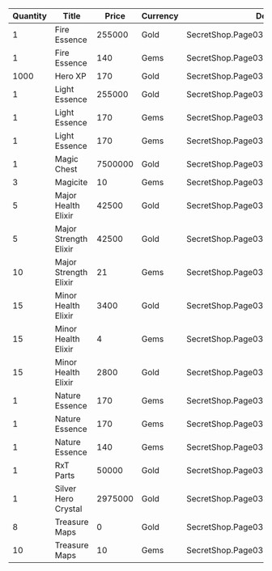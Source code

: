 | Quantity | Title | Price | Currency |  Dev Name |
| -------- | ----- | ----- | -------- |  -------- |
| 1 | Fire Essence | 255000 | Gold | SecretShop.Page03.Shard.12 |
| 1 | Fire Essence | 140 | Gems | SecretShop.Page03.UnderworldTrader.41 |
| 1000 | Hero XP | 170 | Gold | SecretShop.Page03.Misc.14 |
| 1 | Light Essence | 255000 | Gold | SecretShop.Page03.Reagent.39 |
| 1 | Light Essence | 170 | Gems | SecretShop.Page03.Reagent.53 |
| 1 | Light Essence | 170 | Gems | SecretShop.Page03.Shard.18 |
| 1 | Magic Chest | 7500000 | Gold | SecretShop.Page03.CharShard.17 |
| 3 | Magicite | 10 | Gems | SecretShop.Page03.Ore.04 |
| 5 | Major Health Elixir | 42500 | Gold | SecretShop.Page03.Elixir.11 |
| 5 | Major Strength Elixir | 42500 | Gold | SecretShop.Page03.Elixir.14 |
| 10 | Major Strength Elixir | 21 | Gems | SecretShop.Page03.UnderworldTrader.36 |
| 15 | Minor Health Elixir | 3400 | Gold | SecretShop.Page03.Elixir.12 |
| 15 | Minor Health Elixir | 4 | Gems | SecretShop.Page03.UnderworldTrader.33 |
| 15 | Minor Health Elixir | 2800 | Gold | SecretShop.Page03.UnderworldTraderGold.08 |
| 1 | Nature Essence | 170 | Gems | SecretShop.Page03.Reagent.55 |
| 1 | Nature Essence | 170 | Gems | SecretShop.Page03.Reagent.59 |
| 1 | Nature Essence | 140 | Gems | SecretShop.Page03.UnderworldTrader.43 |
| 1 | RxT Parts | 50000 | Gold | SecretShop.Page03.Misc.18 |
| 1 | Silver Hero Crystal | 2975000 | Gold | SecretShop.Page03.UnderworldTrader.40 |
| 8 | Treasure Maps | 0 | Gold | SecretShop.Page03.Free.21 |
| 10 | Treasure Maps | 10 | Gems | SecretShop.Page03.TreasureMap.13 |
